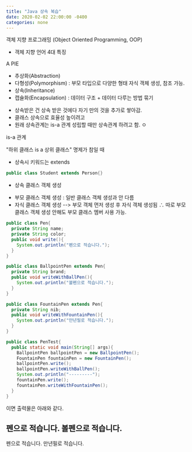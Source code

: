 ```yaml
---
title: "Java 상속 복습"
date: 2020-02-02 22:00:00 -0400
categories: none
---
```


객체 지향 프로그래밍 (Object Oriented Programming, OOP)

* 객체 지향 언어 4대 특징

A PIE

- 추상화(Abstraction)
- 다형성(Polymorphism) : 부모 타입으로 다양한 형태 자식 객체 생성, 참조 가능. 
- 상속(Inheritance)
- 캡슐화(Encapsulation) : 데이터 구조 + 데이터 다루는 방법 묶기


* 상속받은 건 상속 받은 것에다 자기 만의 것을 추가로 쌓아감.
* 클래스 상속으로 효율성 높이려고
* 원래 상속관계는 is-a 관계 성립할 때만 상속관계 하려고 함. ㅇ

is-a 관계

"하위 클래스 is a 상위 클래스" 명제가 참일 때

* 상속시 키워드는 extends

```java
public class Student extends Person{}
```

* 상속 클래스 객체 생성

- 부모 클래스 객체 생성 : 일반 클래스 객체 생성과 안 다름
- 자식 클래스 객체 생성
--> 부모 객체 먼저 생성 후 자식 객체 생성됨
∴  따로 부모 클래스 객체 생성 안해도 부모 클래스 멤버 사용 가능. 

```java
public class Pen{
  private String name;
  private String color;
  public void write(){
    System.out.println("펜으로 적습니다.");
  }
}

public class BallpointPen extends Pen{
  private String brand;
  public void writeWithBallPen(){
    System.out.println("볼펜으로 적습니다.");
  }
}

public class FountainPen extends Pen{
  private String nib;
  public void writeWithFountainPen(){
    System.out.println("만년필로 적습니다.");
  }
}

public class PenTest{
  public static void main(String[] args){
    BallpointPen ballpointPen = new BallpointPen();
    FountainPen fountainPen = new FountainPen();
    ballpointPen.write();
    ballpointPen.writeWithBallPen();
    System.out.println("---------");
    fountainPen.write();
    fountainPen.writeWithFountainPen();
  }
}
```

이면 
출력물은 아래와 같다. 

펜으로 적습니다.
볼펜으로 적습니다.
---------
펜으로 적습니다.
만년필로 적습니다.

    
